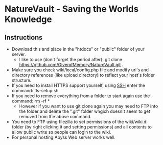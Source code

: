 # NatureVault - Saving the Worlds Knowledge

## Instructions

* Download this and place in the "htdocs" or "public" folder of your server.
  * I like to use (don't forget the period after): git clone https://github.com/GiverofMemory/NatureVault.git .
* Make sure you check wiki/local/config.php file and modify url's and directory references (like upload directory) to reflect your host's folder structure.
* If you need to install HTTPS support yourself, using [SSH](https://www.chiark.greenend.org.uk/~sgtatham/putty/) enter the command: tls-setup.sh
* If you need to remove everything from a folder to start again use the command: rm -rf *
  * However if you want to use git clone again you may need to FTP into the folder and delete the ".git" folder whgich doesn't seem to get removed from the above command.
* You need to FTP using filezilla to set permissions of the wiki/wiki.d folder (by right clicking it and setting permissions) and all contents to allow public write so people can login to the wiki.
* For personal hosting Abyss Web server works well.
